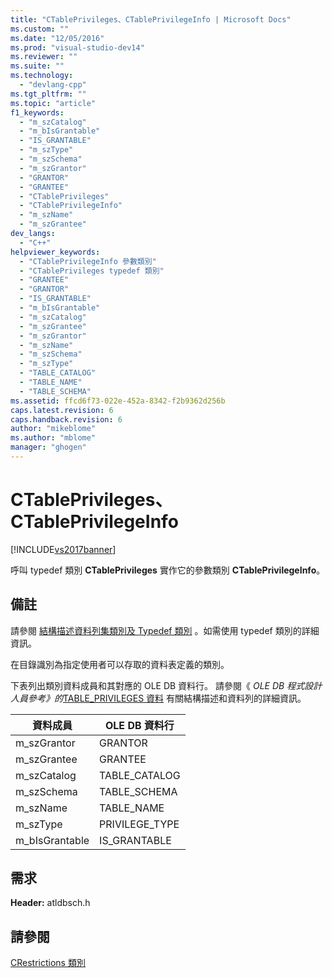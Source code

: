 ```yaml
---
title: "CTablePrivileges、CTablePrivilegeInfo | Microsoft Docs"
ms.custom: ""
ms.date: "12/05/2016"
ms.prod: "visual-studio-dev14"
ms.reviewer: ""
ms.suite: ""
ms.technology: 
  - "devlang-cpp"
ms.tgt_pltfrm: ""
ms.topic: "article"
f1_keywords: 
  - "m_szCatalog"
  - "m_bIsGrantable"
  - "IS_GRANTABLE"
  - "m_szType"
  - "m_szSchema"
  - "m_szGrantor"
  - "GRANTOR"
  - "GRANTEE"
  - "CTablePrivileges"
  - "CTablePrivilegeInfo"
  - "m_szName"
  - "m_szGrantee"
dev_langs: 
  - "C++"
helpviewer_keywords: 
  - "CTablePrivilegeInfo 參數類別"
  - "CTablePrivileges typedef 類別"
  - "GRANTEE"
  - "GRANTOR"
  - "IS_GRANTABLE"
  - "m_bIsGrantable"
  - "m_szCatalog"
  - "m_szGrantee"
  - "m_szGrantor"
  - "m_szName"
  - "m_szSchema"
  - "m_szType"
  - "TABLE_CATALOG"
  - "TABLE_NAME"
  - "TABLE_SCHEMA"
ms.assetid: ffcd6f73-022e-452a-8342-f2b9362d256b
caps.latest.revision: 6
caps.handback.revision: 6
author: "mikeblome"
ms.author: "mblome"
manager: "ghogen"
---
```

# CTablePrivileges、CTablePrivilegeInfo
[!INCLUDE[vs2017banner](../../assembler/inline/includes/vs2017banner.md)]

呼叫 typedef 類別 **CTablePrivileges** 實作它的參數類別 **CTablePrivilegeInfo**。  
  
## 備註  
 請參閱 [結構描述資料列集類別及 Typedef 類別](../../data/oledb/schema-rowset-classes-and-typedef-classes.md) 。如需使用 typedef 類別的詳細資訊。  
  
 在目錄識別為指定使用者可以存取的資料表定義的類別。  
  
 下表列出類別資料成員和其對應的 OLE DB 資料行。  請參閱《 *OLE DB 程式設計人員參考》的*[TABLE\_PRIVILEGES 資料](https://msdn.microsoft.com/en-us/library/ms725428.aspx) 有關結構描述和資料列的詳細資訊。  
  
|資料成員|OLE DB 資料行|  
|----------|----------------|  
|m\_szGrantor|GRANTOR|  
|m\_szGrantee|GRANTEE|  
|m\_szCatalog|TABLE\_CATALOG|  
|m\_szSchema|TABLE\_SCHEMA|  
|m\_szName|TABLE\_NAME|  
|m\_szType|PRIVILEGE\_TYPE|  
|m\_bIsGrantable|IS\_GRANTABLE|  
  
## 需求  
 **Header:** atldbsch.h  
  
## 請參閱  
 [CRestrictions 類別](../../data/oledb/crestrictions-class.md)